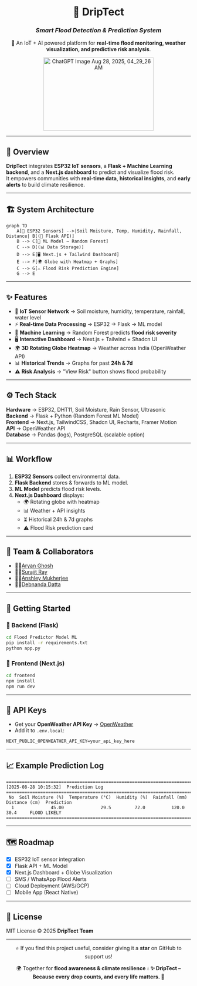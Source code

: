 <div align="center">

# 🌊 DripTect  
### *Smart Flood Detection & Prediction System*  

🚀 An IoT + AI powered platform for **real-time flood monitoring, weather visualization, and predictive risk analysis**. 

<img width="300" height="200" alt="ChatGPT Image Aug 28, 2025, 04_29_26 AM" src="https://github.com/user-attachments/assets/757fd5b6-e0b5-4f98-a727-b28a894ade4b" />


<!---![DripTect Banner](./assets/driptect-banner.png)--->

</div>

---

## 📖 Overview  

**DripTect** integrates **ESP32 IoT sensors**, a **Flask + Machine Learning backend**, and a **Next.js dashboard** to predict and visualize flood risk.  
It empowers communities with **real-time data**, **historical insights**, and **early alerts** to build climate resilience.  

---

## 🏗️ System Architecture  

```mermaid
graph TD
    A[🌱 ESP32 Sensors] -->|Soil Moisture, Temp, Humidity, Rainfall, Distance| B[(📡 Flask API)]
    B --> C[🤖 ML Model – Random Forest]
    C --> D[(📊 Data Storage)]
    D --> E[🖥️ Next.js + Tailwind Dashboard]
    E --> F[🌍 Globe with Heatmap + Graphs]
    C --> G[⚠️ Flood Risk Prediction Engine]
    G --> E
```

---

## ✨ Features  

- 🌱 **IoT Sensor Network** → Soil moisture, humidity, temperature, rainfall, water level  
- ⚡ **Real-time Data Processing** → ESP32 → Flask → ML model  
- 🤖 **Machine Learning** → Random Forest predicts **flood risk severity**  
- 🖥️ **Interactive Dashboard** → Next.js + Tailwind + Shadcn UI  
- 🌍 **3D Rotating Globe Heatmap** → Weather across India (OpenWeather API)  
- 📊 **Historical Trends** → Graphs for past **24h & 7d**  
- ⚠️ **Risk Analysis** → "View Risk" button shows flood probability  

---

## ⚙️ Tech Stack  

**Hardware** → ESP32, DHT11, Soil Moisture, Rain Sensor, Ultrasonic  
**Backend** → Flask + Python (Random Forest ML Model)  
**Frontend** → Next.js, TailwindCSS, Shadcn UI, Recharts, Framer Motion  
**API** → OpenWeather API  
**Database** → Pandas (logs), PostgreSQL (scalable option)  

---

## 📊 Workflow  

1. **ESP32 Sensors** collect environmental data.  
2. **Flask Backend** stores & forwards to ML model.  
3. **ML Model** predicts flood risk levels.  
4. **Next.js Dashboard** displays:  
   - 🌍 Rotating globe with heatmap  
   - 📊 Weather + API insights  
   - ⏳ Historical 24h & 7d graphs  
   - ⚠️ Flood Risk prediction card  

---


<!--## 🖼️ UI Preview (Mockups)  

| Landing Page | Prediction Dashboard |
|--------------|----------------------|
| ![Landing Page](./assets/landing-page.png) | ![Dashboard](./assets/dashboard.png) |

----->

## 👥 Team & Collaborators  

<!---| Name | Role | Contribution |
|------|------|--------------|
| 👨‍🔬 Aryan Ghosh | ML Engineer | Model Training & Flask API |
| 👩‍💻 Collaborator 2 | IoT Dev | ESP32 Sensor Integration |
| 👨‍💻 Collaborator 3 | Frontend Dev | Next.js Dashboard |
| 👩‍🔬 Collaborator 4 | Data Scientist | API + Visualization |--->

* 👨‍🔬[Aryan Ghosh](https://github.com/Aryan-Ghosh-Code)
* 👨‍🔬[Surajit Ray](https://github.com/surajit8100)
* 👨‍🔬[Anshley Mukherjee](https://github.com/anshleyy)
* 👨‍🔬[Debnanda Datta](https://github.com/debnanda)

---

## 🚀 Getting Started  

### 🔹 Backend (Flask)  
```bash
cd Flood Predictor Model ML
pip install -r requirements.txt
python app.py
```

### 🔹 Frontend (Next.js)  
```bash
cd frontend
npm install
npm run dev
```

---

## 🔑 API Keys  

- Get your **OpenWeather API Key** → [OpenWeather](https://openweathermap.org/api)  
- Add it to `.env.local`:  

```env
NEXT_PUBLIC_OPENWEATHER_API_KEY=your_api_key_here
```

---

## 📈 Example Prediction Log  

```
====================================================================================================
[2025-08-28 10:15:32]  Prediction Log
====================================================================================================
 No  Soil Moisture (%)  Temperature (°C)  Humidity (%)  Rainfall (mm)  Distance (cm)  Prediction
  1              45.00              29.5         72.0          120.0          30.4     FLOOD LIKELY
====================================================================================================
```

---

## 🗺️ Roadmap  

- [x] ESP32 IoT sensor integration  
- [x] Flask API + ML Model  
- [x] Next.js Dashboard + Globe Visualization  
- [ ] SMS / WhatsApp Flood Alerts  
- [ ] Cloud Deployment (AWS/GCP)  
- [ ] Mobile App (React Native)  

---

## 📜 License  

MIT License © 2025 **DripTect Team**  

---

<div align="center">

⭐ If you find this project useful, consider giving it a **star** on GitHub to support us!  

🌍 Together for **flood awareness & climate resilience** 💧
**✨ DripTect – Because every drop counts, and every life matters. 🌊**

</div>
